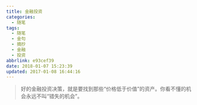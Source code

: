 ```yaml
---
title: 金融投资
categories:
  - 随笔
tags:
  - 随笔
  - 金句
  - 摘抄
  - 金融
  - 投资
abbrlink: e93cef39
date: 2018-01-07 15:23:39
updated: 2017-01-08 16:44:16
---
```




> 好的金融投资决策，就是要找到那些“价格低于价值”的资产。你看不懂的机会永远不叫“错失的机会”。

<!--more-->